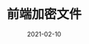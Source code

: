 ---
layout: encrypted        # page:单页面,不在归档索引;post:有前后页面，索引;encrypted:放protected文件夹中的加密文档
title: 前端加密文件     # 标题
date: 2021-02-10    # 日期
categories:         # 集合,暂未使用
Author:  jinyu      # 作者
tags: [Document]              # 标签，博客分类页面显示
comments:           # bool,是否可以评论
toc:                # bool,是否有目录
pinned:             # bool,是否置顶
description: 使用crypto-js和gulp构建的加密文档
hide: 

encrypted: 900d2cc19db340fbcb47ffeccfdb757b35c4741b14e349e28ff8c2abb3fa20cfU2FsdGVkX18SbYr2ER3hJTfiv8jsywVC5SpUmbzhmNnUaXge9FsAlKKHraP4yO4ANLynx35csX6c8A+LZ9wvpV0XY5UzkeDtZ8Sp2C32ZoSwdWy5TjdQNfpJsf0dYxtMtDy53Zdnulou5JZh8ZcpsKB6pfIHPOJ1H++w8Eoqv22ywwtKi1ujMp5Kd6VvnYLCVGb9MVyPQCfVlzJd9oQWoTnJturcBvhWmi23DgRBqUs=
---